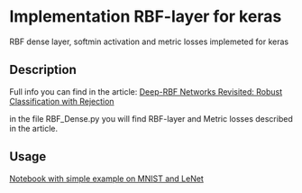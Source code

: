 # Implementation RBF-layer for keras

RBF dense layer, softmin activation and metric losses implemeted for keras

## Description

Full info you can find in the article:
[Deep-RBF Networks Revisited: Robust Classification with Rejection](https://arxiv.org/abs/1812.03190)

in the file RBF_Dense.py you will find RBF-layer and Metric losses described in the article.

## Usage

[Notebook with simple example on MNIST and LeNet](https://github.com/slava-kutishenko/RBF-layer-for-keras/blob/master/LeNet%20on%20mnist%20with%20RBF-classifier.ipynb)
